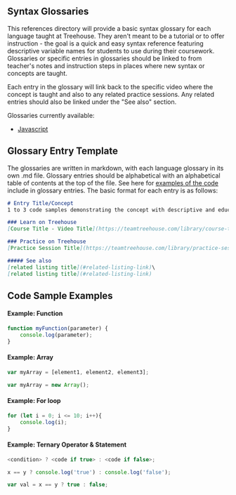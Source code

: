 ## Syntax Glossaries

This references directory will provide a basic syntax glossary for each language taught at Treehouse. They aren't meant to be a tutorial or to offer instruction - the goal is a quick and easy syntax reference featuring descriptive variable names for students to use during their coursework. Glossaries or specific entries in glossaries should be linked to from teacher's notes and instruction steps in places where new syntax or concepts are taught.

Each entry in the glossary will link back to the specific video where the concept is taught and also to any related practice sessions. Any related entries should also be linked under the "See also" section.

Glossaries currently available:

- [Javascript](https://github.com/treehouse/References/blob/master/javascript.md)



## Glossary Entry Template

The glossaries are written in markdown, with each language glossary in its own .md file. Glossary entries should be alphabetical with an alphabetical table of contents at the top of the file. See here for [examples of the code](#code-sample-examples) include in glossary entries. The basic format for each entry is as follows:


```markdown
# Entry Title/Concept
1 to 3 code samples demonstrating the concept with descriptive and educational variable names.

### Learn on Treehouse
[Course Title - Video Title](https://teamtreehouse.com/library/course-title)

### Practice on Treehouse
[Practice Session Title](https://teamtreehouse.com/library/practice-session-title)

##### See also
[related listing title](#related-listing-link)\
[related listing title](#related-listing-link)

```


## Code Sample Examples 

#### Example: Function

```javascript
function myFunction(parameter) {
    console.log(parameter);
}
```

#### Example: Array

```javascript
var myArray = [element1, element2, element3];
```

```javascript
var myArray = new Array();
```

#### Example: For loop

```javascript
for (let i = 0; i <= 10; i++){
    console.log(i);
}
```

#### Example: Ternary Operator & Statement

```javascript
<condition> ? <code if true> : <code if false>;
```

```javascript
x == y ? console.log('true') : console.log('false');
```

```javascript
var val = x == y ? true : false;
```